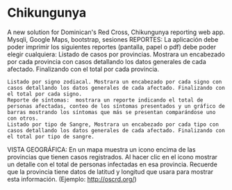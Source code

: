 Chikungunya
===========

A new solution for Dominican's Red Cross, Chikungunya reporting web app.
  Mysqli, Google Maps, bootstrap, sesiones
    REPORTES:
     La aplicación debe poder imprimir los siguientes reportes (pantalla, papel o pdf) debe poder elegir cualquiera:
Listado de casos por provincias. Mostrara un encabezado por cada provincia con casos detallando los datos generales de cada afectado. Finalizando con el total por cada provincia.

    Listado por signo zodiacal. Mostrara un encabezado por cada signo con casos detallando los datos generales de cada afectado. Finalizando con el total por cada signo.
	Reporte de síntomas:  mostrara un reporte indicando el total de personas afectadas, conteo de los síntomas presentados y un gráfico de barras mostrando los síntomas que más se presentan comparándose uno con otros.
	Listado por tipo de Sangre, Mostrara un encabezado por cada tipo con casos detallando los datos generales de cada afectado. Finalizando con el total por tipo de sangre.

VISTA GEOGRÁFICA:
En un mapa muestra un icono encima de las provincias que tienen casos registrados. Al hacer clic en el icono mostrar un detalle con el total de personas infectadas en esa provincia. Recuerde que la provincia tiene datos de latitud y longitud que usara para mostrar esta información. (Ejemplo: http://oscrd.org/)
